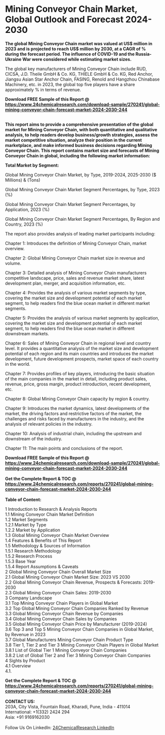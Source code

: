<h1>Mining Conveyor Chain Market, Global Outlook and Forecast 2024-2030</h1><p><strong>The global Mining Conveyor Chain market was valued at US$ million in 2023 and is projected to reach US$ million by 2030, at a CAGR of % during the forecast period. The influence of COVID-19 and the Russia-Ukraine War were considered while estimating market sizes.</strong></p><p>
</p><p>The global key manufacturers of Mining Conveyor Chain include RUD, CICSA, J.D. Theile GmbH &amp; Co. KG, THIELE GmbH &amp; Co. KG, Red Anchor, Jiangsu Asian Star Anchor Chain, FASING, Renold and Hangzhou Chinabase Machinery, etc. in 2023, the global top five players have a share approximately % in terms of revenue.</p><div><b>Download FREE Sample of this Report @ 
            <a href="https://www.24chemicalresearch.com/download-sample/270241/global-mining-conveyor-chain-forecast-market-2024-2030-244">
            https://www.24chemicalresearch.com/download-sample/270241/global-mining-conveyor-chain-forecast-market-2024-2030-244</a></b></div><br><p>
<strong>This report aims to provide a comprehensive presentation of the global market for Mining Conveyor Chain, with both quantitative and qualitative analysis, to help readers develop business/growth strategies, assess the market competitive situation, analyze their position in the current marketplace, and make informed business decisions regarding Mining Conveyor Chain. This report contains market size and forecasts of Mining Conveyor Chain in global, including the following market information:</strong></p><p>
</p><p>
<strong>Total Market by Segment:</strong></p><p>
Global Mining Conveyor Chain Market, by Type, 2019-2024, 2025-2030 ($ Millions) &amp; (Tons)</p><p>
Global Mining Conveyor Chain Market Segment Percentages, by Type, 2023 (%)</p><p>
</p><p>
Global Mining Conveyor Chain Market Segment Percentages, by Application, 2023 (%)</p><p>
</p><p>
Global Mining Conveyor Chain Market Segment Percentages, By Region and Country, 2023 (%)</p><p>
</p><p>
The report also provides analysis of leading market participants including:</p><p>
</p><p>
</p><p>
Chapter 1: Introduces the definition of Mining Conveyor Chain, market overview.</p><p>
Chapter 2: Global Mining Conveyor Chain market size in revenue and volume.</p><p>
Chapter 3: Detailed analysis of Mining Conveyor Chain manufacturers competitive landscape, price, sales and revenue market share, latest development plan, merger, and acquisition information, etc.</p><p>
Chapter 4: Provides the analysis of various market segments by type, covering the market size and development potential of each market segment, to help readers find the blue ocean market in different market segments.</p><p>
Chapter 5: Provides the analysis of various market segments by application, covering the market size and development potential of each market segment, to help readers find the blue ocean market in different downstream markets.</p><p>
Chapter 6: Sales of Mining Conveyor Chain in regional level and country level. It provides a quantitative analysis of the market size and development potential of each region and its main countries and introduces the market development, future development prospects, market space of each country in the world.</p><p>
Chapter 7: Provides profiles of key players, introducing the basic situation of the main companies in the market in detail, including product sales, revenue, price, gross margin, product introduction, recent development, etc.</p><p>
Chapter 8: Global Mining Conveyor Chain capacity by region &amp; country.</p><p>
Chapter 9: Introduces the market dynamics, latest developments of the market, the driving factors and restrictive factors of the market, the challenges and risks faced by manufacturers in the industry, and the analysis of relevant policies in the industry.</p><p>
Chapter 10: Analysis of industrial chain, including the upstream and downstream of the industry.</p><p>
Chapter 11: The main points and conclusions of the report.</p><div><b>Download FREE Sample of this Report @ 
            <a href="https://www.24chemicalresearch.com/download-sample/270241/global-mining-conveyor-chain-forecast-market-2024-2030-244">
            https://www.24chemicalresearch.com/download-sample/270241/global-mining-conveyor-chain-forecast-market-2024-2030-244</a></b></div><br><div><b>Get the Complete Report & TOC @ 
            <a href="https://www.24chemicalresearch.com/reports/270241/global-mining-conveyor-chain-forecast-market-2024-2030-244">
            https://www.24chemicalresearch.com/reports/270241/global-mining-conveyor-chain-forecast-market-2024-2030-244</a></b></div><br>
            <b>Table of Content:</b><p>1 Introduction to Research & Analysis Reports<br />
    1.1 Mining Conveyor Chain Market Definition<br />
    1.2 Market Segments<br />
        1.2.1 Market by Type<br />
        1.2.2 Market by Application<br />
    1.3 Global Mining Conveyor Chain Market Overview<br />
    1.4 Features & Benefits of This Report<br />
    1.5 Methodology & Sources of Information<br />
        1.5.1 Research Methodology<br />
        1.5.2 Research Process<br />
        1.5.3 Base Year<br />
        1.5.4 Report Assumptions & Caveats<br />
2 Global Mining Conveyor Chain Overall Market Size<br />
    2.1 Global Mining Conveyor Chain Market Size: 2023 VS 2030<br />
    2.2 Global Mining Conveyor Chain Revenue, Prospects & Forecasts: 2019-2030<br />
    2.3 Global Mining Conveyor Chain Sales: 2019-2030<br />
3 Company Landscape<br />
    3.1 Top Mining Conveyor Chain Players in Global Market<br />
    3.2 Top Global Mining Conveyor Chain Companies Ranked by Revenue<br />
    3.3 Global Mining Conveyor Chain Revenue by Companies<br />
    3.4 Global Mining Conveyor Chain Sales by Companies<br />
    3.5 Global Mining Conveyor Chain Price by Manufacturer (2019-2024)<br />
    3.6 Top 3 and Top 5 Mining Conveyor Chain Companies in Global Market, by Revenue in 2023<br />
    3.7 Global Manufacturers Mining Conveyor Chain Product Type<br />
    3.8 Tier 1, Tier 2 and Tier 3 Mining Conveyor Chain Players in Global Market<br />
        3.8.1 List of Global Tier 1 Mining Conveyor Chain Companies<br />
        3.8.2 List of Global Tier 2 and Tier 3 Mining Conveyor Chain Companies<br />
4 Sights by Product<br />
    4.1 Overview<br />
        4.1.</p><div><b>Get the Complete Report & TOC @ 
            <a href="https://www.24chemicalresearch.com/reports/270241/global-mining-conveyor-chain-forecast-market-2024-2030-244">
            https://www.24chemicalresearch.com/reports/270241/global-mining-conveyor-chain-forecast-market-2024-2030-244</a></b></div><br><b>CONTACT US:</b><br>
            203A, City Vista, Fountain Road, Kharadi, Pune, India - 411014<br>
            International: +1(332) 2424 294<br>
            Asia: +91 9169162030 <br><br>
            Follow Us On LinkedIn: <a href="https://www.linkedin.com/company/24chemicalresearch/">24ChemicalResearch LinkedIn</a>
